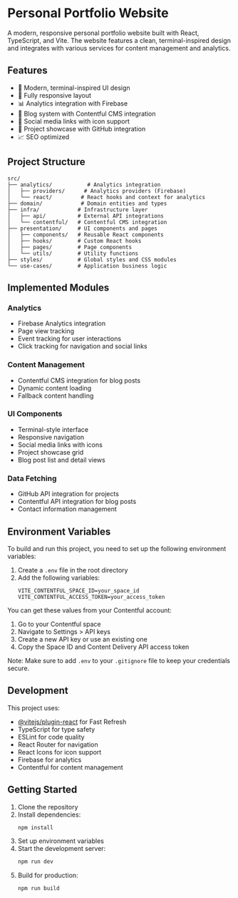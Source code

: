 # Personal Portfolio Website

A modern, responsive personal portfolio website built with React, TypeScript, and Vite. The website features a clean, terminal-inspired design and integrates with various services for content management and analytics.

## Features

- 🎨 Modern, terminal-inspired UI design
- 📱 Fully responsive layout
- 📊 Analytics integration with Firebase
- 📝 Blog system with Contentful CMS integration
- 🔗 Social media links with icon support
- 🎯 Project showcase with GitHub integration
- 📈 SEO optimized

## Project Structure

```
src/
├── analytics/           # Analytics integration
│   ├── providers/      # Analytics providers (Firebase)
│   └── react/         # React hooks and context for analytics
├── domain/            # Domain entities and types
├── infra/            # Infrastructure layer
│   ├── api/          # External API integrations
│   └── contentful/   # Contentful CMS integration
├── presentation/     # UI components and pages
│   ├── components/   # Reusable React components
│   ├── hooks/        # Custom React hooks
│   ├── pages/        # Page components
│   └── utils/        # Utility functions
├── styles/           # Global styles and CSS modules
└── use-cases/        # Application business logic
```

## Implemented Modules

### Analytics
- Firebase Analytics integration
- Page view tracking
- Event tracking for user interactions
- Click tracking for navigation and social links

### Content Management
- Contentful CMS integration for blog posts
- Dynamic content loading
- Fallback content handling

### UI Components
- Terminal-style interface
- Responsive navigation
- Social media links with icons
- Project showcase grid
- Blog post list and detail views

### Data Fetching
- GitHub API integration for projects
- Contentful API integration for blog posts
- Contact information management

## Environment Variables

To build and run this project, you need to set up the following environment variables:

1. Create a `.env` file in the root directory
2. Add the following variables:
   ```
   VITE_CONTENTFUL_SPACE_ID=your_space_id
   VITE_CONTENTFUL_ACCESS_TOKEN=your_access_token
   ```

You can get these values from your Contentful account:
1. Go to your Contentful space
2. Navigate to Settings > API keys
3. Create a new API key or use an existing one
4. Copy the Space ID and Content Delivery API access token

Note: Make sure to add `.env` to your `.gitignore` file to keep your credentials secure.

## Development

This project uses:
- [@vitejs/plugin-react](https://github.com/vitejs/vite-plugin-react/blob/main/packages/plugin-react) for Fast Refresh
- TypeScript for type safety
- ESLint for code quality
- React Router for navigation
- React Icons for icon support
- Firebase for analytics
- Contentful for content management

## Getting Started

1. Clone the repository
2. Install dependencies:
   ```bash
   npm install
   ```
3. Set up environment variables
4. Start the development server:
   ```bash
   npm run dev
   ```
5. Build for production:
   ```bash
   npm run build
   ```
